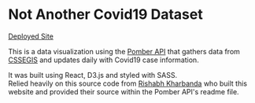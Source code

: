 # Not Another Covid19 Dataset

[Deployed Site](eden-covid19-viz.netlify.app)

This is a data visualization using the [Pomber API](https://github.com/pomber/covid19) that gathers data from [CSSEGIS](https://github.com/CSSEGISandData/COVID-19) and updates daily with Covid19 case information.

It was built using React, D3.js and styled with SASS.  
Relied heavily on this source code from [Rishabh Kharbanda](https://github.com/techie448/covid19) who built this website and provided their source within the Pomber API's readme file.